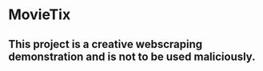 # MovieTix

## This project is a creative webscraping demonstration and is not to be used maliciously. 
